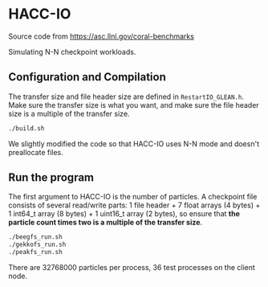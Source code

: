 # HACC-IO

Source code from https://asc.llnl.gov/coral-benchmarks

Simulating N-N checkpoint workloads.

## Configuration and Compilation

The transfer size and file header size are defined in `RestartIO_GLEAN.h`. Make sure the transfer size is what you want, and make sure the file header size is a multiple of the transfer size.

```bash
./build.sh
```

We slightly modified the code so that HACC-IO uses N-N mode and doesn't preallocate files.

## Run the program

The first argument to HACC-IO is the number of particles. A checkpoint file consists of several read/write parts: 1 file header + 7 float arrays (4 bytes) + 1 int64_t array (8 bytes) + 1 uint16_t array (2 bytes), so ensure that **the particle count times two is a multiple of the transfer size**.

```bash
./beegfs_run.sh
./gekkofs_run.sh
./peakfs_run.sh
```

There are 32768000 particles per process, 36 test processes on the client node.